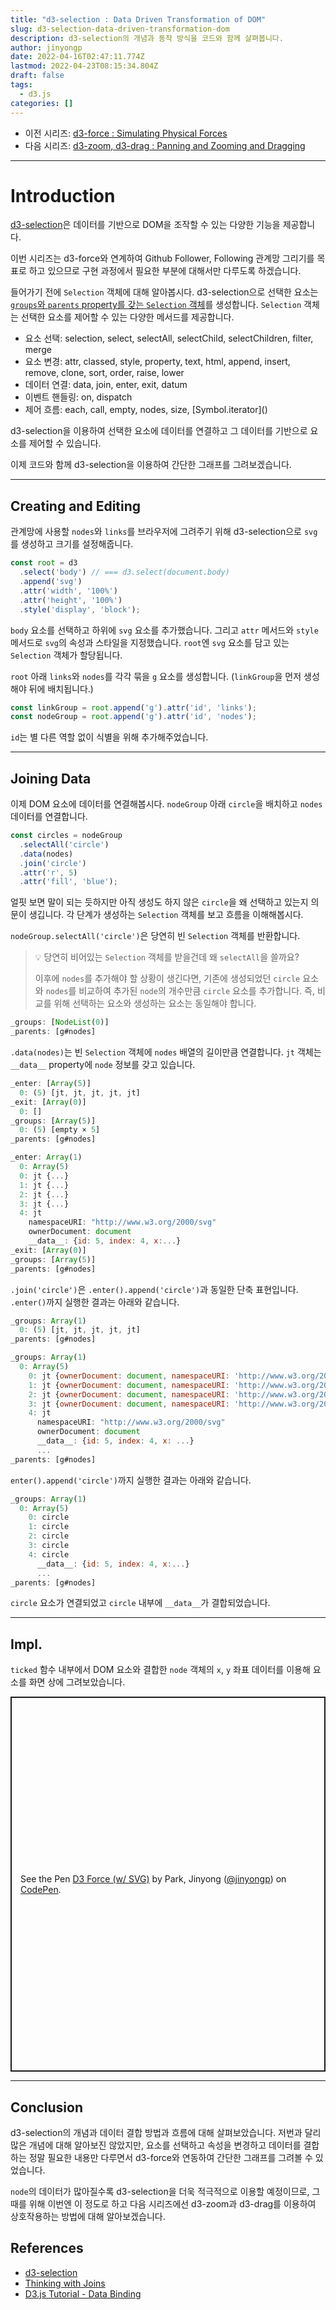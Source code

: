 ```yaml
---
title: "d3-selection : Data Driven Transformation of DOM"
slug: d3-selection-data-driven-transformation-dom
description: d3-selection의 개념과 동작 방식을 코드와 함께 살펴봅니다.
author: jinyongp
date: 2022-04-16T02:47:11.774Z
lastmod: 2022-04-23T08:15:34.804Z
draft: false
tags:
  - d3.js
categories: []
---
```


- 이전 시리즈: [d3-force : Simulating Physical Forces](/blog/d3-force-simulating-physical-forces)
- 다음 시리즈: [d3-zoom, d3-drag : Panning and Zooming and Dragging](/blog/d3-zoom-d3-drag-panning-zooming-dragging)

---

# Introduction

[d3-selection](https://github.com/d3/d3-selection)은 데이터를 기반으로 DOM을 조작할 수 있는 다양한 기능을 제공합니다.

이번 시리즈는 d3-force와 연계하여 Github Follower, Following 관계망 그리기를 목표로 하고 있으므로 구현 과정에서 필요한 부분에 대해서만 다루도록 하겠습니다.

들어가기 전에 `Selection` 객체에 대해 알아봅시다. d3-selection으로 선택한 요소는 [`groups`와 `parents` property를 갖는 `Selection` 객체](https://github.com/d3/d3-selection/blob/main/src/selection/index.js)를 생성합니다. `Selection` 객체는 선택한 요소를 제어할 수 있는 다양한 메서드를 제공합니다.

- 요소 선택: selection, select, selectAll, selectChild, selectChildren, filter, merge
- 요소 변경: attr, classed, style, property, text, html, append, insert, remove, clone, sort, order, raise, lower
- 데이터 연결: data, join, enter, exit, datum
- 이벤트 핸들링: on, dispatch
- 제어 흐름: each, call, empty, nodes, size, \[Symbol.iterator\]()

d3-selection을 이용하여 선택한 요소에 데이터를 연결하고 그 데이터를 기반으로 요소를 제어할 수 있습니다.

이제 코드와 함께 d3-selection을 이용하여 간단한 그래프를 그려보겠습니다.

---

## Creating and Editing

관계망에 사용할 `nodes`와 `links`를 브라우저에 그려주기 위해 d3-selection으로 `svg`를 생성하고 크기를 설정해줍니다.

```js
const root = d3
  .select('body') // === d3.select(document.body)
  .append('svg')
  .attr('width', '100%')
  .attr('height', '100%')
  .style('display', 'block');
```

`body` 요소를 선택하고 하위에 `svg` 요소를 추가했습니다. 그리고 `attr` 메서드와 `style` 메서드로 `svg`의 속성과 스타일을 지정했습니다. `root`엔 `svg` 요소를 담고 있는 `Selection` 객체가 할당됩니다.

`root` 아래 `links`와 `nodes`를 각각 묶을 `g` 요소를 생성합니다. (`linkGroup`을 먼저 생성해야 뒤에 배치됩니다.)

```js
const linkGroup = root.append('g').attr('id', 'links');
const nodeGroup = root.append('g').attr('id', 'nodes');
```

`id`는 별 다른 역할 없이 식별을 위해 추가해주었습니다.

---

## Joining Data

이제 DOM 요소에 데이터를 연결해봅시다. `nodeGroup` 아래 `circle`을 배치하고 `nodes` 데이터를 연결합니다.

```js
const circles = nodeGroup
  .selectAll('circle')
  .data(nodes)
  .join('circle')
  .attr('r', 5)
  .attr('fill', 'blue');
```

얼핏 보면 말이 되는 듯하지만 아직 생성도 하지 않은 `circle`을 왜 선택하고 있는지 의문이 생깁니다. 각 단계가 생성하는 `Selection` 객체를 보고 흐름을 이해해봅시다.

`nodeGroup.selectAll('circle')`은 당연히 빈 `Selection` 객체를 반환합니다.

>💡 당연히 비어있는 `Selection` 객체를 받을건데 왜 `selectAll`을 쓸까요?
>
>이후에 `nodes`를 추가해야 할 상황이 생긴다면, 기존에 생성되었던 `circle` 요소와 `nodes`를 비교하여 추가된 `node`의 개수만큼 `circle` 요소를 추가합니다. 즉, 비교를 위해 선택하는 요소와 생성하는 요소는 동일해야 합니다.

```js
_groups: [NodeList(0)]
_parents: [g#nodes]
```

`.data(nodes)`는 빈 `Selection` 객체에 `nodes` 배열의 길이만큼 연결합니다. `jt` 객체는 `__data__` property에 `node` 정보를 갖고 있습니다.

```js
_enter: [Array(5)]
  0: (5) [jt, jt, jt, jt, jt]
_exit: [Array(0)]
  0: []
_groups: [Array(5)]
  0: (5) [empty × 5]
_parents: [g#nodes]
```

```js
_enter: Array(1)
  0: Array(5)
  0: jt {...}
  1: jt {...}
  2: jt {...}
  3: jt {...}
  4: jt
    namespaceURI: "http://www.w3.org/2000/svg"
    ownerDocument: document
    __data__: {id: 5, index: 4, x:...}
_exit: [Array(0)]
_groups: [Array(5)]
_parents: [g#nodes]
```

`.join('circle')`은 `.enter().append('circle')`과 동일한 단축 표현입니다. `.enter()`까지 실행한 결과는 아래와 같습니다.

```js
_groups: Array(1)
  0: (5) [jt, jt, jt, jt, jt]
_parents: [g#nodes]
```

```js
_groups: Array(1)
  0: Array(5)
    0: jt {ownerDocument: document, namespaceURI: 'http://www.w3.org/2000/svg', ...}
    1: jt {ownerDocument: document, namespaceURI: 'http://www.w3.org/2000/svg', ...}
    2: jt {ownerDocument: document, namespaceURI: 'http://www.w3.org/2000/svg', ...}
    3: jt {ownerDocument: document, namespaceURI: 'http://www.w3.org/2000/svg', ...}
    4: jt
      namespaceURI: "http://www.w3.org/2000/svg"
      ownerDocument: document
      __data__: {id: 5, index: 4, x: ...}
      ...
_parents: [g#nodes]
```

`enter().append('circle')`까지 실행한 결과는 아래와 같습니다.

```js
_groups: Array(1)
  0: Array(5)
    0: circle
    1: circle
    2: circle
    3: circle
    4: circle
      __data__: {id: 5, index: 4, x:...}
      ...
_parents: [g#nodes]
```

 `circle` 요소가 연결되었고 `circle` 내부에 `__data__`가 결합되었습니다.

---

## Impl.

`ticked` 함수 내부에서 DOM 요소와 결합한 `node` 객체의 `x`, `y` 좌표 데이터를 이용해 요소를 화면 상에 그려보았습니다.

<p class="codepen" data-height="600" data-default-tab="result" data-slug-hash="MWrxgPB" data-user="jinyongp" style="height: 600px; box-sizing: border-box; display: flex; align-items: center; justify-content: center; border: 2px solid; margin: 1em 0; padding: 1em;">
  <span>See the Pen <a href="https://codepen.io/jinyongp/pen/MWrxgPB">
  D3 Force (w/  SVG)</a> by Park, Jinyong (<a href="https://codepen.io/jinyongp">@jinyongp</a>)
  on <a href="https://codepen.io">CodePen</a>.</span>
</p>
<script async src="https://cpwebassets.codepen.io/assets/embed/ei.js"></script>

---

## Conclusion

d3-selection의 개념과 데이터 결합 방법과 흐름에 대해 살펴보았습니다. 저번과 달리 많은 개념에 대해 알아보진 않았지만, 요소를 선택하고 속성을 변경하고 데이터를 결합하는 정말 필요한 내용만 다루면서 d3-force와 연동하여 간단한 그래프를 그려볼 수 있었습니다.

`node`의 데이터가 많아질수록 d3-selection을 더욱 적극적으로 이용할 예정이므로, 그 때를 위해 이번엔 이 정도로 하고 다음 시리즈에선 d3-zoom과 d3-drag를 이용하여 상호작용하는 방법에 대해 알아보겠습니다.

## References

- [d3-selection](https://github.com/d3/d3-selection)
- [Thinking with Joins](https://bost.ocks.org/mike/join/)
- [D3.js Tutorial - Data Binding](https://lucidar.me/en/d3.js/part-07-data-binding)
